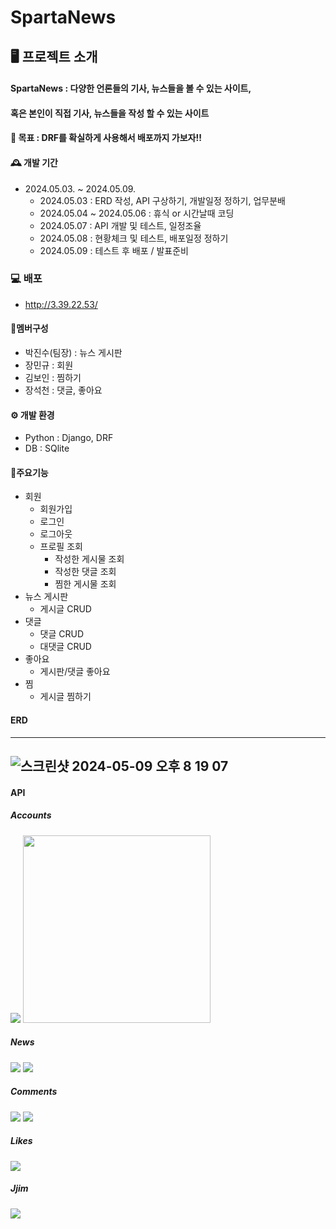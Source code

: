 # SpartaNews

## 🖥️ 프로젝트 소개

#### SpartaNews : 다양한 언론들의 기사, 뉴스들을 볼 수 있는 사이트, 

#### 혹은 본인이 직접 기사, 뉴스들을 작성 할 수 있는 사이트

#### 🧭 목표 : DRF를 확실하게 사용해서 배포까지 가보자!!

#### 🕰️ 개발 기간
- 2024.05.03. ~ 2024.05.09.
  - 2024.05.03 : ERD 작성, API 구상하기, 개발일정 정하기, 업무분배
  - 2024.05.04 ~ 2024.05.06 : 휴식 or 시간날때 코딩
  - 2024.05.07 : API 개발 및 테스트, 일정조율
  - 2024.05.08 : 현황체크 및 테스트, 배포일정 정하기
  - 2024.05.09 : 테스트 후 배포 / 발표준비

### 💻 배포
- http://3.39.22.53/

#### 🤼멤버구성
- 박진수(팀장) : 뉴스 게시판
- 장민규      : 회원
- 김보인      : 찜하기
- 장석천      : 댓글, 좋아요

#### ⚙️ 개발 환경
- Python : Django, DRF
- DB : SQlite

#### 📌주요기능
- 회원
  - 회원가입
  - 로그인
  - 로그아웃
  - 프로필 조회
    - 작성한 게시물 조회
    - 작성한 댓글 조회
    - 찜한 게시물 조회
- 뉴스 게시판
  - 게시글 CRUD
- 댓글
  - 댓글 CRUD
  - 대댓글 CRUD
- 좋아요
  - 게시판/댓글 좋아요
- 찜
  - 게시글 찜하기

#### ERD
---
![스크린샷 2024-05-09 오후 8 19 07](https://github.com/Jingood/Spartanews/assets/60863619/4cb61378-fa12-4362-95e2-c01e4821dfd7)
---

#### API

##### Accounts

<img src=https://velog.velcdn.com/images/jingood/post/9df138ad-8216-4f11-9e42-348ef2e492d0/image.png>
<img src="https://velog.velcdn.com/images/jingood/post/b4e9652c-2156-41cc-99b2-d1006b5e22ff/image.png" width=300/>

##### News
<img src=https://velog.velcdn.com/images/jingood/post/180e9d83-e23a-44dc-b7d7-e3952b71246e/image.png>
<img src=https://velog.velcdn.com/images/jingood/post/59b4a599-d012-4a88-abf6-a6a3022abf24/image.png>

##### Comments
<img src=https://velog.velcdn.com/images/jingood/post/cea5891a-3f9c-4998-a2b4-4f2b4fee32a0/image.png>
<img src=https://velog.velcdn.com/images/jingood/post/c190de3e-0f98-4cbb-b939-58d99e468a57/image.png>

##### Likes
<img src=https://velog.velcdn.com/images/jingood/post/3d61a931-9bb8-4bdf-bc03-c8c5f1c1a5a6/image.png>

##### Jjim
<img src=https://velog.velcdn.com/images/jingood/post/290f01f9-e919-4374-929e-168582bbc186/image.png>
